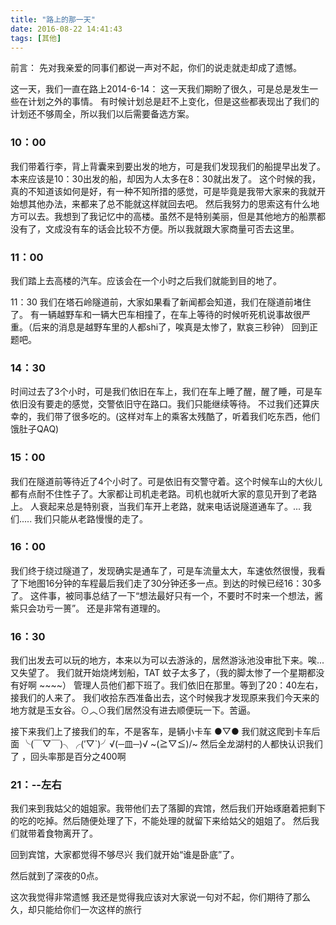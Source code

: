 ```yaml
---
title: "路上的那一天"
date: 2016-08-22 14:41:43
tags: [其他]
---
```

前言：
先对我亲爱的同事们都说一声对不起，你们的说走就走却成了遗憾。

这一天，我们一直在路上2014-6-14：
这一天我们期盼了很久，可是总是发生一些在计划之外的事情。
有时候计划总是赶不上变化，但是这些都表现出了我们的计划还不够周全，所以我们以后需要备选方案。

### 10：00
我们带着行李，背上背囊来到要出发的地方，可是我们发现我们的船提早出发了。
本来应该是10：30出发的船，却因为人太多在8：30就出发了。
这个时候的我，真的不知道该如何是好，有一种不知所措的感觉，可是毕竟是我带大家来的我就开始想其他办法，来都来了总不能就这样就回去吧。
然后我努力的思索这有什么地方可以去。我想到了我记忆中的高楼。虽然不是特别美丽，但是其他地方的船票都没有了，文成没有车的话会比较不方便。所以我就跟大家商量可否去这里。

<!--more-->

### 11：00
我们踏上去高楼的汽车。应该会在一个小时之后我们就能到目的地了。

11：30
我们在塔石岭隧道前，大家如果看了新闻都会知道，我们在隧道前堵住了。
有一辆越野车和一辆大巴车相撞了，在车上等待的时候听死机说事故很严重。（后来的消息是越野车里的人都shi了，唉真是太惨了，默哀三秒钟）
回到正题吧。

### 14：30
时间过去了3个小时，可是我们依旧在车上，我们在车上睡了醒，醒了睡，可是车依旧没有要走的感觉，交警依旧守在路口。我们只能继续等待。
不过我们还算庆幸的，我们带了很多吃的。(这样对车上的乘客太残酷了，听着我们吃东西，他们饿肚子QAQ)

### 15：00
我们在隧道前等待近了4个小时了。可是依旧有交警守着。这个时候车山的大伙儿都有点耐不住性子了。大家都让司机走老路。司机也就听大家的意见开到了老路上。
人衰起来总是特别衰，当我们车开上老路，就来电话说隧道通车了。... 我们.....
我们只能从老路慢慢的走了。

### 16：00
我们终于绕过隧道了，发现确实是通车了，可是车流量太大，车速依然很慢，我看了下地图16分钟的车程最后我们走了30分钟还多一点。到达的时候已经16：30多了。
这件事，被同事总结了一下“想法最好只有一个，不要时不时来一个想法，酱紫只会功亏一篑”。
还是非常有道理的。

### 16：30
我们出发去可以玩的地方，本来以为可以去游泳的，居然游泳池没审批下来。唉...又失望了。
我们就开始烧烤划船，TAT 蚊子太多了，（我的脚太惨了一个星期都没有好啊 ~~~~）
管理人员他们都下班了。我们依旧在那里。等到了20：40左右，接我们的人来了。
我们收拾东西准备出去，这个时候我才发现原来我们今天来的地方就是玉女谷。⊙︿⊙我们居然没有进去顺便玩一下。苦逼。

接下来我们上了接我们的车，不是客车，是辆小卡车 ●▽● 我们就这爬到卡车后面
╰(￣▽￣)╮╭(′▽`)╯√(─皿─)√ ~\(≧▽≦)/~
然后全龙湖村的人都快认识我们了 ，回头率那是百分之400啊

### 21：--左右
我们来到我姑父的姐姐家。我带他们去了落脚的宾馆，然后我们开始琢磨着把剩下的吃的吃掉。然后随便处理了下，不能处理的就留下来给姑父的姐姐了。
然后我们就带着食物离开了。

回到宾馆，大家都觉得不够尽兴
我们就开始“谁是卧底”了。

然后就到了深夜的0点。

这次我觉得非常遗憾
我还是觉得我应该对大家说一句对不起，你们期待了那么久，却只能给你们一次这样的旅行


